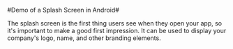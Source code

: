 #Demo of a Splash Screen in Android#

The splash screen is the first thing users see when they open your app, so it's important to make a good first impression. It can be used to display your company's logo, name, and other branding elements.